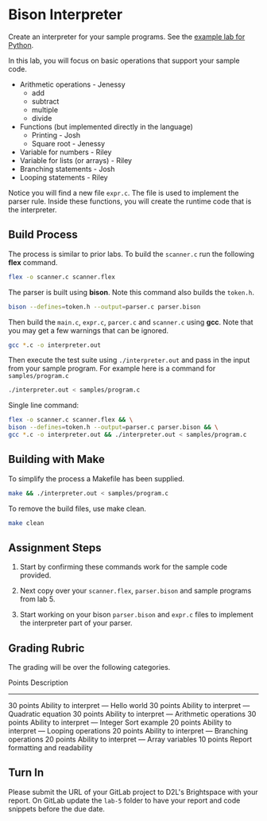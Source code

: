 # Bison Interpreter

Create an interpreter for your sample programs.
See the [example lab for Python](https://gitlab.cs.wallawalla.edu/cptr354/language-interpreter-lab-python).

In this lab, you will focus on basic operations that support your sample code.

- Arithmetic operations - Jenessy
  - add
  - subtract
  - multiple
  - divide
- Functions (but implemented directly in the language)
  - Printing - Josh
  - Square root - Jenessy
- Variable for numbers - Riley
- Variable for lists (or arrays) - Riley
- Branching statements - Josh
- Looping statements - Riley

Notice you will find a new file `expr.c`.
The file is used to implement the parser rule.
Inside these functions, you will create the runtime code that is the interpreter.

## Build Process

The process is similar to prior labs.
To build the `scanner.c` run the following **flex** command.

```sh
flex -o scanner.c scanner.flex
```

The parser is built using **bison**.
Note this command also builds the `token.h`.

```sh
bison --defines=token.h --output=parser.c parser.bison
```

Then build the `main.c`, `expr.c`, `parcer.c` and `scanner.c` using **gcc**.
Note that you may get a few warnings that can be ignored.

```sh
gcc *.c -o interpreter.out
```

Then execute the test suite using `./interpreter.out` and pass in the input from your sample program.
For example here is a command for `samples/program.c`

```sh
./interpreter.out < samples/program.c
```

Single line command:

```sh
flex -o scanner.c scanner.flex && \
bison --defines=token.h --output=parser.c parser.bison && \
gcc *.c -o interpreter.out && ./interpreter.out < samples/program.c
```

## Building with Make

To simplify the process a Makefile has been supplied.

```sh
make && ./interpreter.out < samples/program.c
```

To remove the build files, use make clean.

```sh
make clean
```

## Assignment Steps

1. Start by confirming these commands work for the sample code provided.

1. Next copy over your `scanner.flex`, `parser.bison` and sample programs from lab 5.

1. Start working on your bison `parser.bison` and `expr.c` files to implement the interpreter part of your parser.

## Grading Rubric

The grading will be over the following categories.

Points Description

---

30 points Ability to interpret — Hello world
30 points Ability to interpret — Quadratic equation
30 points Ability to interpret — Arithmetic operations
30 points Ability to interpret — Integer Sort example
20 points Ability to interpret — Looping operations
20 points Ability to interpret — Branching operations
20 points Ability to interpret — Array variables
10 points Report formatting and readability

## Turn In

Please submit the URL of your GitLab project to D2L's Brightspace with your report.
On GitLab update the `lab-5` folder to have your report and code snippets before the due date.
